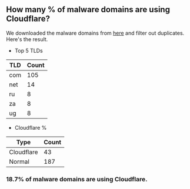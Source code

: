 ## How many % of malware domains are using Cloudflare?


We downloaded the malware domains from [here](https://urlhaus.abuse.ch) and filter out duplicates.
Here's the result.


[//]: # (start replacement)


- Top 5 TLDs

| TLD | Count |
| --- | --- |
| com | 105 |
| net | 14 |
| ru | 8 |
| za | 8 |
| ug | 8 |


- Cloudflare %

| Type | Count |
| --- | --- |
| Cloudflare | 43 |
| Normal | 187 |


### 18.7% of malware domains are using Cloudflare.